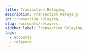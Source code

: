 ```yaml
---
title: Transaction Relaying
description: Transaction Relaying
id: transaction-relaying
slug: /accounts/relayers
sidebar_label: Transaction Relaying
tags:
  - accounts
  - relayers
---
```

